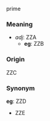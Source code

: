 prime
### Meaning
+ _adj_: ZZA
    + __eg__: ZZB

### Origin

ZZC

### Synonym

__eg__: ZZD

+ ZZE


